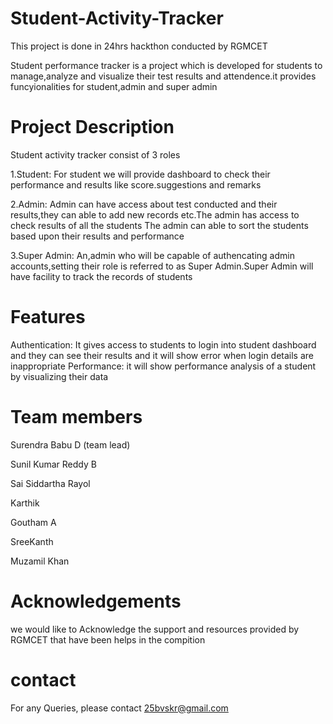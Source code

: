 # Student-Activity-Tracker

This project is done in 24hrs hackthon conducted by RGMCET



Student performance tracker is a project which is developed for students to manage,analyze and visualize their test results and attendence.it provides funcyionalities for student,admin and super admin
# Project Description
Student activity tracker consist of 3 roles

1.Student:
For student we will provide dashboard to check their performance and results like score.suggestions and remarks

2.Admin:
Admin can have access about test conducted and their results,they can able to add new records etc.The admin has access to check results of all the students
The admin can able to sort the students based upon their results and performance

3.Super Admin:
An,admin who will be capable of authencating admin accounts,setting their role is referred to as Super Admin.Super Admin will have facility to track the records of students

# Features
Authentication:
It gives access to students to login into student dashboard and they can see their results and it will show error when login details are inappropriate
Performance:
it will show performance analysis of a student by visualizing their data

# Team members
Surendra Babu D (team lead)  

Sunil Kumar Reddy B

Sai Siddartha Rayol 

Karthik

Goutham A

SreeKanth

Muzamil Khan

# Acknowledgements
 we would like to Acknowledge the support and resources provided by RGMCET that have been helps in the compition
 # contact
 For any Queries, please contact
 25bvskr@gmail.com
